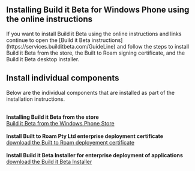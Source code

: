 <h2>Installing Build it Beta for Windows Phone using the online instructions</h2>
If you want to install Build it Beta using the online instructions and links continue to open the [Build it Beta instructions](https://services.builditbeta.com/GuideLine) and follow the steps to install Build it Beta from the store, the Built to Roam signing certificate, and the Build it Beta desktop installer. 


<h2>Install individual components</h2>
Below are the individual components that are installed as part of the installation instructions.
<br><br>

<b> Installing Build it Beta from the store </b><br>
[Build it Beta from the Windows Phone Store](zune:navigate?appid=52cd5fbf-b7a2-4888-a008-3b09f98e2ff8)
<br><br>
**Install Built to Roam Pty Ltd enterprise deployment certificate**<br>
[download the Built to Roam deployement certificate](http://data.builditbeta.com/resources/BuildItBetaCertificateInstaller.msi)
<br><br>
**Install Build it Beta Installer for enterprise deployment of applications**<br>
[download the Build it Beta Installer](http://data.builditbeta.com/wininstaller/setup.exe)





